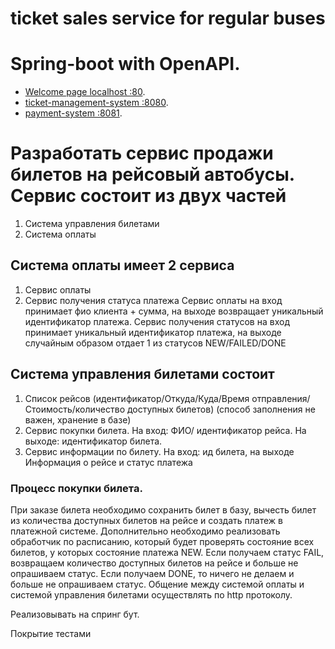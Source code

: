 # ticket sales service for regular buses

# Spring-boot with OpenAPI.

- [Welcome page localhost  :80](http://127.0.0.1:80/).
- [ticket-management-system  :8080](http://127.0.0.1:8080/).
- [payment-system  :8081](http://127.0.0.1:8081/).

# Разработать сервис продажи билетов на рейсовый автобусы. Сервис состоит из двух частей

1) Система управления билетами
2) Система оплаты

## Система оплаты имеет 2 сервиса
1) Сервис оплаты
2) Сервис получения статуса платежа
   Сервис оплаты на вход принимает фио клиента + сумма, на выходе возвращает
   уникальный идентификатор платежа.
   Сервис получения статусов на вход принимает уникальный идентификатор платежа,
   на выходе случайным образом отдает 1 из статусов NEW/FAILED/DONE

## Система управления билетами состоит
1) Список рейсов (идентификатор/Откуда/Куда/Время
   отправления/Стоимость/количество доступных билетов) (способ заполнения не важен,
   хранение в базе)
2) Сервис покупки билета. На вход: ФИО/ идентификатор рейса. На выходе:
   идентификатор билета.
3) Сервис информации по билету. На вход: ид билета, на выходе Информация о рейсе
   и статус платежа

### Процесс покупки билета.
   При заказе билета необходимо сохранить билет в базу, вычесть билет из количества
   доступных билетов на рейсе и создать платеж в платежной системе.
   Дополнительно необходимо реализовать обработчик по расписанию, который будет
   проверять состояние всех билетов, у которых состояние платежа NEW.
   Если получаем статус FAIL, возвращаем количество доступных билетов на рейсе и
   больше не опрашиваем статус.
   Если получаем DONE, то ничего не делаем и больше не опрашиваем статус.
   Общение между системой оплаты и системой управления билетами осуществлять по
   http протоколу.
   
Реализовывать на спринг бут.
   
Покрытие тестами
